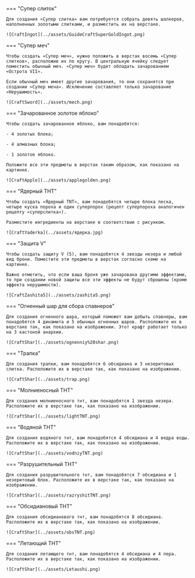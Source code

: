 === "Супер слиток"


    Для создания «Супер слитка» вам потребуется собрать девять шалкеров, наполненных золотыми слитками, и разместить их на верстаке.

    ![CraftIngot](../assets/GuideCraftSuperGoldIngot.png)


=== "Супер меч"


    Чтобы создать «Супер меч», нужно положить в верстак восемь «Супер слитков», расположив их по кругу. В центральную ячейку следует поместить обычный меч. «Супер меч» будет обладать зачарованием «Острота VII».

    Если обычный меч имеет другие зачарования, то они сохранятся при создании «Супер меча». Исключение составляет только зачарование «Нерушимость».

    ![CraftSword](../assets/mech.png)


=== "Зачарованное золотое яблоко"


    Чтобы создать зачарованное яблоко, вам понадобятся:

    - 4 золотых блока;

    - 4 алмазных блока;

    - 1 золотое яблоко.

    Положите все эти предметы в верстак таким образом, как показано на картинке.

    ![CraftApple](../assets/applegolden.png)


=== "Ядерный ТНТ"


    Чтобы создать «Ядерный TNT», вам понадобятся четыре блока песка, четыре куска пороха и один суперпорох (рецепт суперпороха аналогичен рецепту «суперслитка»).

    Разместите ингредиенты на верстаке в соответствии с рисунком. 

    ![CraftYaderka](../assets/ядерка.jpg)


=== "Защита V"


    Чтобы создать защиту V (5), вам понадобятся 4 звезды незера и любой вид брони. Поместите эти предметы в верстак согласно схеме на картинке.

    Важно отметить, что если ваша броня уже зачарована другими эффектами, то при создании новой защиты все эти эффекты не будут сброшены (кроме эффекта нерушимости).

    ![CraftZashita5](../assets/zashita5.png)


=== "Огненный шар для сбора спавнеров"


    Для создания огненного шара, который поможет вам добыть спавнеры, вам понадобятся 4 динамита и 5 обычных огненных шаров. Расположите их в верстаке так, как показано на изображении. Этот крафт работает только на 3 кастоной анархии.

    ![CraftShar](../assets/ognenniy%20shar.png)


=== "Трапка"


    Для создания трапки, вам понадобятся 6 обсидиана и 3 незеритовых слитка. Расположите их в верстаке так, как показано на изображении.

    ![CraftShar](../assets/trap.png)


=== "Молниеносный ТНТ"


    Для создания молниеносного тнт, вам понадобятся 1 звезда незера. Расположите их в верстаке так, как показано на изображении.

    ![CraftShar](../assets/lightTNT.png)


=== "Водяной ТНТ"


    Для создания водяного тнт, вам понадобятся 4 обсидиана и 4 ведра воды. Расположите их в верстаке так, как показано на изображении.

    ![CraftShar](../assets/vodniyTNT.png)
    

=== "Разрушительный ТНТ"


    Для создания разрушительного тнт, вам понадобятся 7 обсидиана и 1 незеритовый блок. Расположите их в верстаке так, как показано на изображении.

    ![CraftShar](../assets/razryshitTNT.png)
    

=== "Обсидиановый ТНТ"


    Для создания обсидианового тнт, вам понадобятся 8 обсидиана. Расположите их в верстаке так, как показано на изображении.

    ![CraftShar](../assets/obsTNT.png)
    

=== "Летающий ТНТ"


    Для создания летающего тнт, вам понадобятся 4 обсидиана и 4 пера. Расположите их в верстаке так, как показано на изображении.

    ![CraftShar](../assets/Letaushi.png)